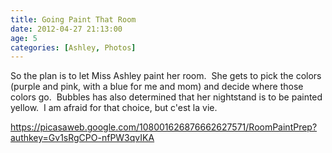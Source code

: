 ```yaml
---
title: Going Paint That Room
date: 2012-04-27 21:13:00
age: 5
categories: [Ashley, Photos]
---
```

So the plan is to let Miss Ashley paint her room.  She gets to pick the colors (purple and pink, with a blue for me and mom) and decide where those colors go.  Bubbles has also determined that her nightstand is to be painted yellow.  I am afraid for that choice, but c'est la vie.

<a href="https://picasaweb.google.com/108001626876662627571/RoomPaintPrep?authkey=Gv1sRgCPO-nfPW3qvIKA">https://picasaweb.google.com/108001626876662627571/RoomPaintPrep?authkey=Gv1sRgCPO-nfPW3qvIKA</a>
